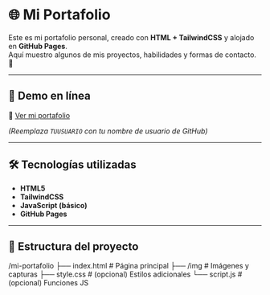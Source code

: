 # 🌐 Mi Portafolio

Este es mi portafolio personal, creado con **HTML + TailwindCSS** y alojado en **GitHub Pages**.  
Aquí muestro algunos de mis proyectos, habilidades y formas de contacto. 🚀

---

## 🚀 Demo en línea
🔗 [Ver mi portafolio](https://luis1184lopez.github.io/mi-portafolio)

*(Reemplaza `TUUSUARIO` con tu nombre de usuario de GitHub)*

---

## 🛠 Tecnologías utilizadas
- **HTML5**
- **TailwindCSS**
- **JavaScript (básico)**
- **GitHub Pages**

---

## 📂 Estructura del proyecto
/mi-portafolio
├── index.html # Página principal
├── /img # Imágenes y capturas
├── style.css # (opcional) Estilos adicionales
└── script.js # (opcional) Funciones JS
